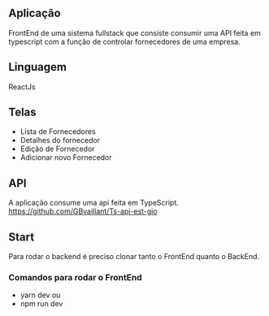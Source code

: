 ## Aplicação
FrontEnd de uma sistema fullstack que consiste consumir uma API feita em typescript com a função de controlar fornecedores de uma empresa.

## Linguagem
ReactJs 

## Telas
+ Lista de Fornecedores
+ Detalhes do fornecedor
+ Edição de Fornecedor
+ Adicionar novo Fornecedor

## API 
A aplicação consume uma api feita em TypeScript.
https://github.com/GBvaillant/Ts-api-est-gio

## Start
Para rodar o backend é preciso clonar tanto o FrontEnd quanto o BackEnd.
### Comandos para rodar o FrontEnd
+ yarn dev
ou 
+ npm run dev

